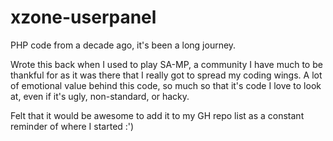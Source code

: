 # xzone-userpanel
PHP code from a decade ago, it's been a long journey.

Wrote this back when I used to play SA-MP, a community I have much to be thankful for as it was there that I really got to spread my coding wings. A lot of emotional value behind this code, so much so that it's code I love to look at, even if it's ugly, non-standard, or hacky.

Felt that it would be awesome to add it to my GH repo list as a constant reminder of where I started :')

